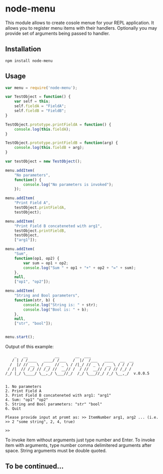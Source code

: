 node-menu
=========

This module allows to create cosole menue for your REPL application. It allows you to register menu items with their handlers. Optionally you may provide set of arguments being passed to handler.

## Installation

    npm install node-menu

## Usage

```javascript
var menu = require('node-menu');

var TestObject = function() {
    var self = this;
    self.fieldA = "FieldA";
    self.fieldB = "FieldB";
}

TestObject.prototype.printFieldA = function() {
    console.log(this.fieldA);
}

TestObject.prototype.printFieldB = function(arg) {
    console.log(this.fieldB + arg);
}

var testObject = new TestObject();

menu.addItem(
    "No parameters", 
    function() {
        console.log("No parameters is invoked");
    });

menu.addItem(
    "Print Field A",
    testObject.printFieldA,
    testObject);

menu.addItem(
    "Print Field B concateneted with arg1",
    testObject.printFieldB,
    testObject,
    ["arg1"]);

menu.addItem(
    "Sum", 
    function(op1, op2) {
        var sum = op1 + op2;
        console.log("Sum " + op1 + "+" + op2 + "=" + sum);
    },
    null, 
    ["op1", "op2"]);

menu.addItem(
    "String and Bool parameters", 
    function(str, b) {
        console.log("String is: " + str);
        console.log("Bool is: " + b);
    },
    null,
    ["str", "bool"]);


menu.start();
```

Output of this example:

        _   __            __       __  ___
       / | / /____   ____/ /___   /  |/  /___   ____   __  __
      /  |/ // __ \ / __  // _ \ / /|_/ // _ \ / __ \ / / / /
     / /|  // /_/ // /_/ //  __// /  / //  __// / / // /_/ /
    /_/ |_/ \____/ \__,_/ \___//_/  /_/ \___//_/ /_/ \__,_/  v.0.0.5
    
    
    1. No parameters
    2. Print Field A
    3. Print Field B concateneted with arg1: "arg1"
    4. Sum: "op1" "op2"
    5. String and Bool parameters: "str" "bool"
    6. Quit
    
    Please provide input at promt as: >> ItemNumber arg1, arg2 ... (i.e. >> 2 "some string", 2, 4, true)
      
    >> 

To invoke item without arguments just type number and Enter. To invoke item with arguments, type number comma delimitered arguments after space. String arguments must be double quoted.

## To be continued...
